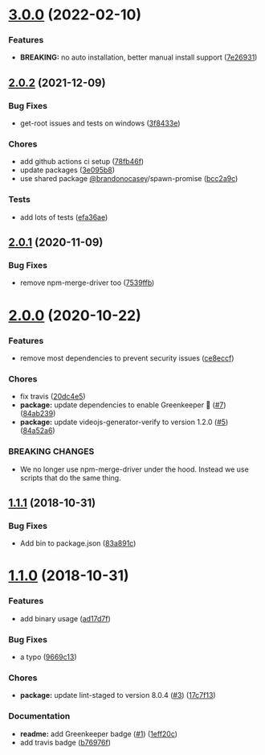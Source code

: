 <a name="3.0.0"></a>
# [3.0.0](https://github.com/brandonocasey/npm-merge-driver-install/compare/v2.0.2...v3.0.0) (2022-02-10)

### Features

* **BREAKING:** no auto installation, better manual install support ([7e26931](https://github.com/brandonocasey/npm-merge-driver-install/commit/7e26931))

<a name="2.0.2"></a>
## [2.0.2](https://github.com/brandonocasey/npm-merge-driver-install/compare/v2.0.1...v2.0.2) (2021-12-09)

### Bug Fixes

* get-root issues and tests on windows ([3f8433e](https://github.com/brandonocasey/npm-merge-driver-install/commit/3f8433e))

### Chores

* add github actions ci setup ([78fb46f](https://github.com/brandonocasey/npm-merge-driver-install/commit/78fb46f))
* update packages ([3e095b8](https://github.com/brandonocasey/npm-merge-driver-install/commit/3e095b8))
* use shared package [@brandonocasey](https://github.com/brandonocasey)/spawn-promise ([bcc2a9c](https://github.com/brandonocasey/npm-merge-driver-install/commit/bcc2a9c))

### Tests

* add lots of tests ([efa36ae](https://github.com/brandonocasey/npm-merge-driver-install/commit/efa36ae))

<a name="2.0.1"></a>
## [2.0.1](https://github.com/brandonocasey/npm-merge-driver-install/compare/v2.0.0...v2.0.1) (2020-11-09)

### Bug Fixes

* remove npm-merge-driver too ([7539ffb](https://github.com/brandonocasey/npm-merge-driver-install/commit/7539ffb))

<a name="2.0.0"></a>
# [2.0.0](https://github.com/brandonocasey/npm-merge-driver-install/compare/v1.1.1...v2.0.0) (2020-10-22)

### Features

* remove most dependencies to prevent security issues ([ce8eccf](https://github.com/brandonocasey/npm-merge-driver-install/commit/ce8eccf))

### Chores

* fix travis ([20dc4e5](https://github.com/brandonocasey/npm-merge-driver-install/commit/20dc4e5))
* **package:** update dependencies to enable Greenkeeper 🌴 ([#7](https://github.com/brandonocasey/npm-merge-driver-install/issues/7)) ([84ab239](https://github.com/brandonocasey/npm-merge-driver-install/commit/84ab239))
* **package:** update videojs-generator-verify to version 1.2.0 ([#5](https://github.com/brandonocasey/npm-merge-driver-install/issues/5)) ([84a52a6](https://github.com/brandonocasey/npm-merge-driver-install/commit/84a52a6))


### BREAKING CHANGES

* We no longer use npm-merge-driver under the hood.
Instead we use scripts that do the same thing.

<a name="1.1.1"></a>
## [1.1.1](https://github.com/brandonocasey/npm-merge-driver-install/compare/v1.1.0...v1.1.1) (2018-10-31)

### Bug Fixes

* Add bin to package.json ([83a891c](https://github.com/brandonocasey/npm-merge-driver-install/commit/83a891c))

<a name="1.1.0"></a>
# [1.1.0](https://github.com/brandonocasey/npm-merge-driver-install/compare/v1.0.0...v1.1.0) (2018-10-31)

### Features

* add binary usage ([ad17d7f](https://github.com/brandonocasey/npm-merge-driver-install/commit/ad17d7f))

### Bug Fixes

* a typo ([9669c13](https://github.com/brandonocasey/npm-merge-driver-install/commit/9669c13))

### Chores

* **package:** update lint-staged to version 8.0.4 ([#3](https://github.com/brandonocasey/npm-merge-driver-install/issues/3)) ([17c7f13](https://github.com/brandonocasey/npm-merge-driver-install/commit/17c7f13))

### Documentation

* **readme:** add Greenkeeper badge ([#1](https://github.com/brandonocasey/npm-merge-driver-install/issues/1)) ([1eff20c](https://github.com/brandonocasey/npm-merge-driver-install/commit/1eff20c))
* add travis badge ([b76976f](https://github.com/brandonocasey/npm-merge-driver-install/commit/b76976f))

